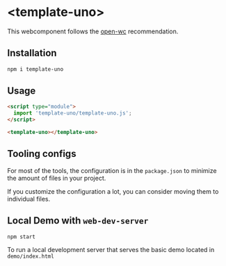 # \<template-uno>

This webcomponent follows the [open-wc](https://github.com/open-wc/open-wc) recommendation.

## Installation

```bash
npm i template-uno
```

## Usage

```html
<script type="module">
  import 'template-uno/template-uno.js';
</script>

<template-uno></template-uno>
```



## Tooling configs

For most of the tools, the configuration is in the `package.json` to minimize the amount of files in your project.

If you customize the configuration a lot, you can consider moving them to individual files.

## Local Demo with `web-dev-server`

```bash
npm start
```

To run a local development server that serves the basic demo located in `demo/index.html`

